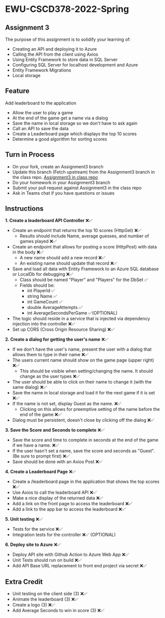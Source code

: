 # EWU-CSCD378-2022-Spring

## Assignment 3

The purpose of this assignment is to solidify your learning of:

-   Creating an API and deploying it to Azure
-   Calling the API from the client using Axios
-   Using Entity Framework to store data in SQL Server
-   Configuring SQL Server for localhost development and Azure
-   Entity Framework Migrations
-   Local storage

## Feature

Add leaderboard to the application

-   Allow the user to play a game
-   At the end of the game get a name via a dialog
-   Save the name in local storage so we don't have to ask again
-   Call an API to save the data
-   Create a Leaderboard page which displays the top 10 scores
-   Determine a good algorithm for sorting scores

## Turn in Process

-   On your fork, create an Assignment3 branch
-   Update this branch (Fetch upstream) from the Assignment3 branch in the class repo. [Assignment3 in class repo](https://github.com/IntelliTect-Samples/EWU-CSCD379-2022-Spring/tree/Assignment3)
-   Do your homework in your Assignment3 branch
-   Submit your pull request against Assignment3 in the class repo
-   Ask in Teams chat if you have questions or issues

## Instructions

**1. Create a leaderboard API Controller** ❌✅

-   Create an endpoint that returns the top 10 scores (HttpGet) ❌✅
    -   Results should include Name, average guesses, and number of games played ❌✅
-   Create an endpoint that allows for posting a score (HttpPost) with data in the body ❌✅
    -   A new name should add a new record ❌✅
    -   An existing name should update that record ❌✅
-   Save and load all data with Entity Framework to an Azure SQL database or LocalDb for debugging ❌✅
    -   Class should be named "Player" and "Players" for the DbSet ✅
    -   Fields should be:
        -   int PlayerId ✅
        -   string Name ✅
        -   int GameCount ✅
        -   double AverageAttempts ✅
        -   int AverageSecondsPerGame ✅(OPTIONAL)
-   The logic should reside in a service that is injected via dependency injection into the controller ❌✅
-   Set up CORS (Cross Origin Resource Sharing) ❌✅

**2. Create a dialog for getting the user's name** ❌✅

-   If we don't have the user's name, present the user with a dialog that allows them to type in their name ❌✅
-   The users current name should show on the game page (upper right) ❌✅
    -   This should be visible when setting/changing the name. It should change as the user types ❌✅
-   The user should be able to click on their name to change it (with the same dialog) ❌✅
-   Save the name in local storage and load it for the next game if it is set ❌✅
-   If the name is not set, display Guest as the name. ❌✅
    -   Clicking on this allows for preemptive setting of the name before the end of the game ❌✅
-   Dialog must be persistent, doesn't close by clicking off the dialog ❌✅

**3. Save the Score and Seconds to complete** ❌✅

-   Save the score and time to complete in seconds at the end of the game if we have a name. ❌✅
-   If the user hasn't set a name, save the score and seconds as "Guest". (Be sure to prompt first) ❌✅
-   Save should be done with an Axios Post ❌✅

**4. Create a Leaderboard Page** ❌✅

-   Create a /leaderboard page in the application that shows the top scores ❌✅
-   Use Axios to call the leaderboard API ❌✅
-   Make a nice display of the returned data ❌✅
-   Add a link on the front page to access the leaderboard ❌✅
-   Add a link to the app bar to access the leaderboard ❌✅

**5. Unit testing** ❌✅

-   Tests for the service ❌✅
-   Integration tests for the controller ❌✅ (OPTIONAL)

**6. Deploy site to Azure** ❌✅

-   Deploy API site with Github Action to Azure Web App ❌✅
-   Unit Tests should run on build ❌✅
-   Add API Base URL replacement to front end project via secret ❌✅

## Extra Credit

-   Unit testing on the client side (3) ❌✅
-   Animate the leaderboard (3) ❌✅
-   Create a logo (3) ❌✅
-   Add Average Seconds to win in score (3) ❌✅
